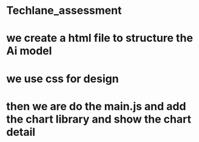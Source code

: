 # Techlane_assessment

# we create a html file to structure the Ai model

# we use css for design

# then we are do the main.js and add the chart library and show the chart detail